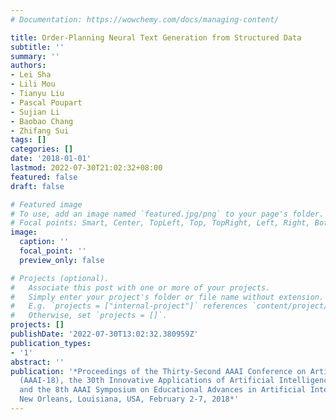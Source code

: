 ```yaml
---
# Documentation: https://wowchemy.com/docs/managing-content/

title: Order-Planning Neural Text Generation from Structured Data
subtitle: ''
summary: ''
authors:
- Lei Sha
- Lili Mou
- Tianyu Liu
- Pascal Poupart
- Sujian Li
- Baobao Chang
- Zhifang Sui
tags: []
categories: []
date: '2018-01-01'
lastmod: 2022-07-30T21:02:32+08:00
featured: false
draft: false

# Featured image
# To use, add an image named `featured.jpg/png` to your page's folder.
# Focal points: Smart, Center, TopLeft, Top, TopRight, Left, Right, BottomLeft, Bottom, BottomRight.
image:
  caption: ''
  focal_point: ''
  preview_only: false

# Projects (optional).
#   Associate this post with one or more of your projects.
#   Simply enter your project's folder or file name without extension.
#   E.g. `projects = ["internal-project"]` references `content/project/deep-learning/index.md`.
#   Otherwise, set `projects = []`.
projects: []
publishDate: '2022-07-30T13:02:32.380959Z'
publication_types:
- '1'
abstract: ''
publication: '*Proceedings of the Thirty-Second AAAI Conference on Artificial Intelligence,
  (AAAI-18), the 30th Innovative Applications of Artificial Intelligence (IAAI-18),
  and the 8th AAAI Symposium on Educational Advances in Artificial Intelligence (EAAI-18),
  New Orleans, Louisiana, USA, February 2-7, 2018*'
---
```

